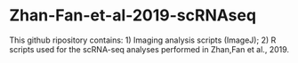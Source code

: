 # Zhan-Fan-et-al-2019-scRNAseq
This github ripository contains: 1) Imaging analysis scripts (ImageJ); 2) R scripts used for the scRNA-seq analyses performed in Zhan,Fan et al., 2019.
